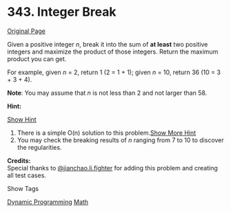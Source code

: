 # 343. Integer Break

[Original Page](https://leetcode.com/problems/integer-break/)

Given a positive integer _n_, break it into the sum of **at least** two positive integers and maximize the product of those integers. Return the maximum product you can get.

For example, given _n_ = 2, return 1 (2 = 1 + 1); given _n_ = 10, return 36 (10 = 3 + 3 + 4).

**Note**: You may assume that _n_ is not less than 2 and not larger than 58.

**Hint:**

[Show Hint](#)

1.  There is a simple O(n) solution to this problem.[Show More Hint](#)
2.  You may check the breaking results of _n_ ranging from 7 to 10 to discover the regularities.

**Credits:**  
Special thanks to [@jianchao.li.fighter](https://leetcode.com/discuss/user/jianchao.li.fighter) for adding this problem and creating all test cases.

<div>

<div id="tags" class="btn btn-xs btn-warning">Show Tags</div>

<span class="hidebutton">[Dynamic Programming](/tag/dynamic-programming/) [Math](/tag/math/)</span></div>